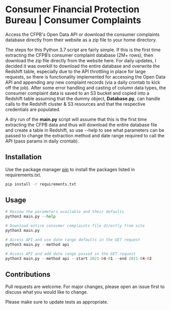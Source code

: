 # **Consumer Financial Protection Bureau** | Consumer Complaints

Access the CFPB's Open Data API or download the consumer complaints database
directly from their website as a zip file to your home directory.

The steps for this Python 3.7 script are fairly simple. If this is the first time extracting the CFPB’s consumer complaint database (2M+ rows), then download the zip file directly from the website here. For daily updates, I decided it was overkill to download the entire database and overwrite the Redshift table, especially due to the API throttling in place for large requests, so there is functionality implemented for accessing the Open Data API and appending any new complaint records (via a daily crontab to kick off the job). After some error handling and casting of column data types, the consumer complaint data is saved to an S3 bucket and copied into a Redshift table assuming that the dummy object, __Database.py__, can handle calls to the Redshift cluster & S3 resources and that the respective credentials are populated.

A dry run of the __main.py__ script will assume that this is the first time extracting the CFPB data and thus will download the entire database file and create a table in Redshift, so use --help to see what parameters can be passed to change the extraction method and date range required to call the API (pass params in daily crontab).

## Installation

Use the package manager [pip](https://pip.pypa.io/en/stable/) to install the packages listed in requirements.txt.

```bash
pip install -r requirements.txt
```

## Usage

```python
# Review the parameters available and their defaults
python3 main.py --help  

# Download entire consumer complaints file directly from site
python3 main.py

# Access API and use date range defaults in the GET request
python3 main.py --method api

# Access API and add date range passed in the GET request
python3 main.py --method api --start 2021-04-01 --end 2021-04-02  

```

## Contributions
Pull requests are welcome. For major changes, please open an issue first to discuss what you would like to change.

Please make sure to update tests as appropriate.
